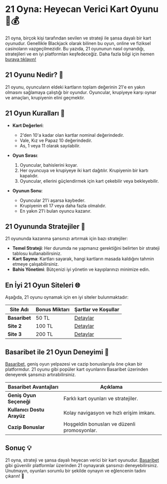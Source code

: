 # 21 Oyna: Heyecan Verici Kart Oyunu 🎴💰

21 oyna, birçok kişi tarafından sevilen ve strateji ile şansa dayalı bir kart oyunudur. Genellikle Blackjack olarak bilinen bu oyun, online ve fiziksel casinoların vazgeçilmezidir. Bu yazıda, 21 oyununun nasıl oynandığı, stratejileri ve en iyi platformları keşfedeceğiz. Daha fazla bilgi için hemen [buraya tıklayın!](https://casinotr.link/gWCRZ4)

## 21 Oyunu Nedir? 🤔

21 oyunu, oyuncuların eldeki kartların toplam değerinin 21'e en yakın olmasını sağlamaya çalıştığı bir oyundur. Oyuncular, krupiyeye karşı oynar ve amaçları, krupiyenin elini geçmektir. 

## 21 Oyun Kuralları 🌟

- **Kart Değerleri**: 
  - 2'den 10'a kadar olan kartlar nominal değerindedir.
  - Vale, Kız ve Papaz 10 değerindedir.
  - As, 1 veya 11 olarak sayılabilir.

- **Oyun Sırası**: 
  1. Oyuncular, bahislerini koyar.
  2. Her oyuncuya ve krupiyeye iki kart dağıtılır. Krupiyenin bir kartı kapalıdır.
  3. Oyuncular, ellerini güçlendirmek için kart çekebilir veya bekleyebilir.

- **Oyunun Sonu**: 
  - Oyuncular 21'i aşarsa kaybeder.
  - Krupiyenin eli 17 veya daha fazla olmalıdır.
  - En yakın 21'i bulan oyuncu kazanır.

## 21 Oyununda Stratejiler 🎉

21 oyununda kazanma şansınızı artırmak için bazı stratejiler:

- **Temel Strateji**: Her durumda ne yapmanız gerektiğini belirten bir strateji tablosu kullanabilirsiniz.
- **Kart Sayma**: Kartları sayarak, hangi kartların masada kaldığını tahmin etmeye çalışabilirsiniz.
- **Bahis Yönetimi**: Bütçenizi iyi yönetin ve kayıplarınızı minimize edin.

## En İyi 21 Oyun Siteleri 🌐

Aşağıda, 21 oyunu oynamak için en iyi siteler bulunmaktadır:

| Site Adı     | Bonus Miktarı | Şartlar ve Koşullar |
|--------------|---------------|---------------------|
| **Basaribet** | 50 TL         | [Detaylar](https://casinotr.link/gWCRZ4) |
| **Site 2**   | 100 TL        | [Detaylar](https://casinotr.link/gWCRZ4) |
| **Site 3**   | 200 TL        | [Detaylar](https://casinotr.link/gWCRZ4) |

## Basaribet ile 21 Oyun Deneyimi 🌟

[Basaribet](https://casinotr.link/gWCRZ4), geniş oyun yelpazesi ve cazip bonuslarıyla öne çıkan bir platformdur. 21 oyunu gibi popüler kart oyunlarını Basaribet üzerinden deneyerek şansınızı artırabilirsiniz.

| Basaribet Avantajları             | Açıklama                                              |
|-----------------------------------|------------------------------------------------------|
| **Geniş Oyun Seçeneği**           | Farklı kart oyunları ve stratejiler.                |
| **Kullanıcı Dostu Arayüz**        | Kolay navigasyon ve hızlı erişim imkanı.             |
| **Cazip Bonuslar**                | Hoşgeldin bonusları ve düzenli promosyonlar.         |

## Sonuç 💡

21 oyna, strateji ve şansa dayalı heyecan verici bir kart oyunudur. [Basaribet](https://casinotr.link/gWCRZ4) gibi güvenilir platformlar üzerinden 21 oynayarak şansınızı deneyebilirsiniz. Unutmayın, oyunları sorumlu bir şekilde oynayın ve eğlencenin tadını çıkarın! 🎊
